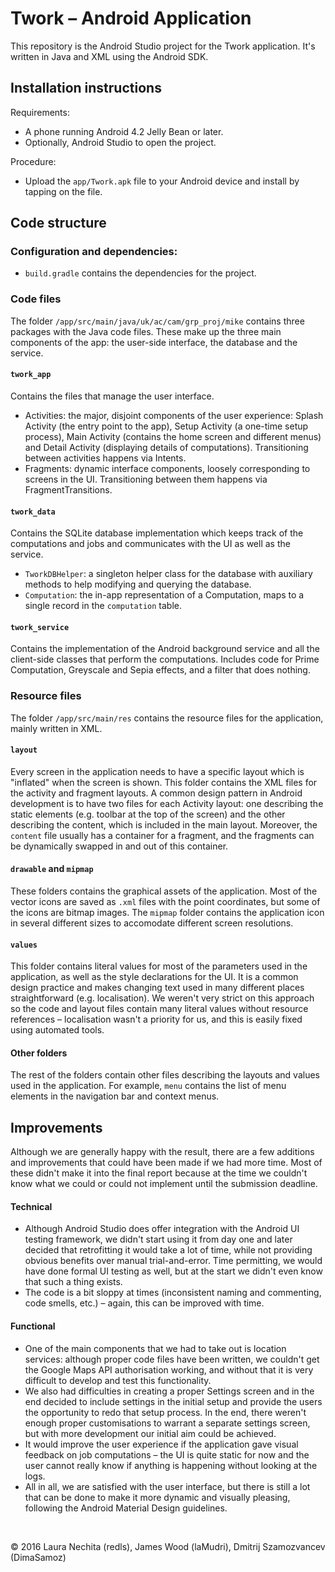 Twork – Android Application
==============

This repository is the Android Studio project for the Twork application.
It's written in Java and XML using the Android SDK.


Installation instructions
------------------------

Requirements:

* A phone running Android 4.2 Jelly Bean or later.
* Optionally, Android Studio to open the project.

Procedure:

* Upload the `app/Twork.apk` file to your Android device and install by tapping on the file.

Code structure
--------------

### Configuration and dependencies:

* `build.gradle` contains the dependencies for the project.

### Code files
The folder `/app/src/main/java/uk/ac/cam/grp_proj/mike` contains three packages with the Java code files. These make up the three main components of the app: the user-side interface, the database and the service.
#### `twork_app`
Contains the files that manage the user interface.
* Activities: the major, disjoint components of the user experience: Splash Activity (the entry point to the app), Setup Activity (a one-time setup process), Main Activity (contains the home screen and different menus) and Detail Activity (displaying details of computations). Transitioning between activities happens via Intents.
* Fragments: dynamic interface components, loosely corresponding to screens in the UI. Transitioning between them happens via FragmentTransitions.

#### `twork_data`
Contains the SQLite database implementation which keeps track of the computations and jobs and communicates with the UI as well as the service.
* `TworkDBHelper`: a singleton helper class for the database with auxiliary methods to help modifying and querying the database.
* `Computation`: the in-app representation of a Computation, maps to a single record in the `computation` table.

#### `twork_service`
Contains the implementation of the Android background service and all the client-side classes that perform the computations. Includes code for Prime Computation, Greyscale and Sepia effects, and a filter that does nothing.

### Resource files
The folder `/app/src/main/res` contains the resource files for the application, mainly written in XML.

#### `layout`
Every screen in the application needs to have a specific layout which is "inflated" when the screen is shown. This folder contains the XML files for the activity and fragment layouts. A common design pattern in Android development is to have two files for each Activity layout: one describing the static elements (e.g. toolbar at the top of the screen) and the other describing the content, which is included in the main layout. Moreover, the `content` file usually has a container for a fragment, and the fragments can be dynamically swapped in and out of this container.

#### `drawable` and `mipmap`
These folders contains the graphical assets of the application. Most of the vector icons are saved as `.xml` files with the point coordinates, but some of the icons are bitmap images. The `mipmap` folder contains the application icon in several different sizes to accomodate different screen resolutions.

#### `values`
This folder contains literal values for most of the parameters used in the application, as well as the style declarations for the UI. It is a common design practice and makes changing text used in many different places straightforward (e.g. localisation). We weren't very strict on this approach so the code and layout files contain many literal values without resource references – localisation wasn't a priority for us, and this is easily fixed using automated tools.

#### Other folders
The rest of the folders contain other files describing the layouts and values used in the application. For example, `menu` contains the list of menu elements in the navigation bar and context menus.

Improvements
-----
Although we are generally happy with the result, there are a few additions and improvements that could have been made if we had more time. Most of these didn't make it into the final report because at the time we couldn't know what we could or could not implement until the submission deadline.

#### Technical
* Although Android Studio does offer integration with the Android UI testing framework, we didn't start using it from day one and later decided that retrofitting it would take a lot of time, while not providing obvious benefits over manual trial-and-error. Time permitting, we would have done formal UI testing as well, but at the start we didn't even know that such a thing exists.
* The code is a bit sloppy at times (inconsistent naming and commenting, code smells, etc.) – again, this can be improved with time.

#### Functional
* One of the main components that we had to take out is location services: although proper code files have been written, we couldn't get the Google Maps API authorisation working, and without that it is very difficult to develop and test this functionality. 
* We also had difficulties in creating a proper Settings screen and in the end decided to include settings in the initial setup and provide the users the opportunity to redo that setup process. In the end, there weren't enough proper customisations to warrant a separate settings screen, but with more development our initial aim could be achieved.
* It would improve the user experience if the application gave visual feedback on job computations – the UI is quite static for now and the user cannot really know if anything is happening without looking at the logs.
* All in all, we are satisfied with the user interface, but there is still a lot that can be done to make it more dynamic and visually pleasing, following the Android Material Design guidelines.

&nbsp;

&copy; 2016 Laura Nechita (redls), James Wood (laMudri), Dmitrij Szamozvancev (DimaSamoz)
